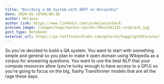 ```yaml
---
title: "Building a QA System with BERT on Wikipedia"
date: 2020-05-19T09:09:36
author: Melanie
author_link: https://www.linkedin.com/in/melanierbeck
preview_image: /images/hugo/markus-spiske-C0koz3G1I4I-unsplash.jpg
post_type: Notebook
external_url: https://qa.fastforwardlabs.com/pytorch/hugging%20face/wikipedia/bert/transformers/2020/05/19/Getting_Started_with_QA.html
---
```


So you've decided to build a QA system. You want to start with something simple and general so you plan to make it open domain using Wikipedia as a corpus for answering questions. You want to use the best NLP that your compute resources allow (you're lucky enough to have access to a GPU) so you're going to focus on the big, flashy Transformer models that are all the rage these days.

